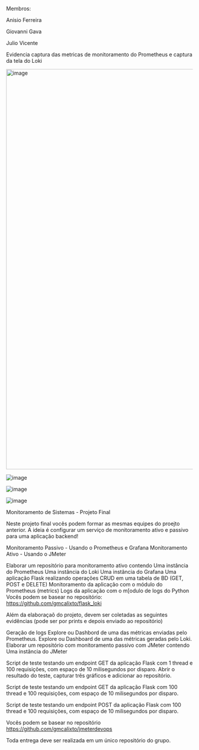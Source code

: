 Membros: 

Anisio Ferreira

Giovanni Gava

Julio Vicente

Evidencia captura das metricas de monitoramento do Prometheus e captura da tela do Loki 


<img width="1080" alt="image" src="https://github.com/user-attachments/assets/a29512cb-1a6f-45a6-a910-f6dfd726a150" />

![image](https://github.com/user-attachments/assets/2128cbbc-100e-49d7-b87b-ce5b366caa8e)

![image](https://github.com/user-attachments/assets/fad7cd1d-c057-446e-be35-bd556fd0e33f)

![image](https://github.com/user-attachments/assets/73c24191-8d7a-4e4c-b0e9-9853e1ee65ec)






Monitoramento de Sistemas - Projeto Final

Neste projeto final vocês podem formar as mesmas equipes do proejto anterior. A ideia é configurar um serviço de monitoramento ativo e passivo para uma aplicação backend!

Monitoramento Passivo - Usando o Prometheus e Grafana Monitoramento Ativo - Usando o JMeter

Elaborar um repositório para monitoramento ativo contendo
Uma instância do Prometheus
Uma instância do Loki
Uma instância do Grafana
Uma aplicação Flask realizando operações CRUD em uma tabela de BD (GET, POST e DELETE)
Monitoramento da aplicação com o módulo do Prometheus (metrics)
Logs da aplicação com o m[odulo de logs do Python
Vocês podem se basear no repositório: https://github.com/gmcalixto/flask_loki

Além da elaboraçaõ do projeto, devem ser coletadas as seguintes evidências (pode ser por prints e depois enviado ao repositório)

Geração de logs
Explore ou Dashbord de uma das métricas enviadas pelo Prometheus.
Explore ou Dashboard de uma das métricas geradas pelo Loki.
Elaborar um repositório com monitoramento passivo com JMeter contendo
Uma instância do JMeter

Script de teste testando um endpoint GET da aplicação Flask com 1 thread e 100 requisições, com espaço de 10 milisegundos por disparo. Abrir o resultado do teste, capturar três gráficos e adicionar ao repositório.

Script de teste testando um endpoint GET da aplicação Flask com 100 thread e 100 requisições, com espaço de 10 milisegundos por disparo.

Script de teste testando um endpoint POST da aplicação Flask com 100 thread e 100 requisições, com espaço de 10 milisegundos por disparo.

Vocês podem se basear no repositório https://github.com/gmcalixto/jmeterdevops

Toda entrega deve ser realizada em um único repositório do grupo.
